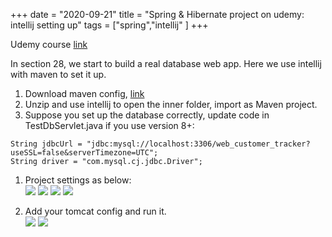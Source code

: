 +++ 
date = "2020-09-21"
title = "Spring & Hibernate project on udemy: intellij setting up"
tags = ["spring","intellij" ]
+++

Udemy course [link](https://www.udemy.com/course/spring-hibernate-tutorial/)

In section 28, we start to build a real database web app. Here we use intellij with maven to set it up.

1. Download maven config, [link](https://drive.google.com/file/d/1v1mCDzeYFt5OV_crBjTv8wb0M_VT5PyQ/view)
2. Unzip and use intellij to open the inner folder, import as Maven project.
3. Suppose you set up the database correctly, update code in TestDbServlet.java if you use version 8+: 

```
String jdbcUrl = "jdbc:mysql://localhost:3306/web_customer_tracker?useSSL=false&serverTimezone=UTC";
String driver = "com.mysql.cj.jdbc.Driver";
```

1. Project settings as below:  
![](https://i.imgur.com/jAZ3CY0.png)
![](https://i.imgur.com/KEmOMiQ.png)
![](https://i.imgur.com/yoX74o3.png)
![](https://i.imgur.com/E7w8Dqa.png)

2. Add your tomcat config and run it.  
![](https://i.imgur.com/Griz7R0.png)
![](https://i.imgur.com/36vrRFC.png)